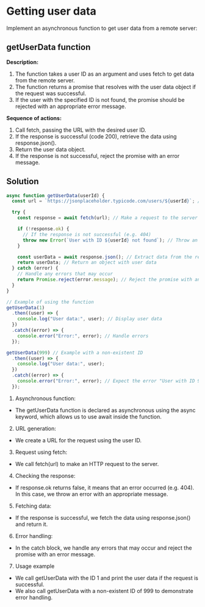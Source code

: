 # Getting user data

Implement an asynchronous function to get user data from a remote server:

## getUserData function

**Description:**

1. The function takes a user ID as an argument and uses fetch to get data from the remote
   server.
2. The function returns a promise that resolves with the user data object if the request was successful.
3. If the user with the specified ID is not found, the promise should be
   rejected with an appropriate error message.

**Sequence of actions:**

1. Call fetch, passing the URL with the desired user ID.
2. If the response is successful (code 200), retrieve the data using
   response.json().
3. Return the user data object.
4. If the response is not successful, reject the promise with an error message.

## Solution

```javascript
async function getUserData(userId) {
  const url = `https://jsonplaceholder.typicode.com/users/${userId}`; // Example URL for getting user data

  try {
    const response = await fetch(url); // Make a request to the server

    if (!response.ok) {
      // If the response is not successful (e.g. 404)
      throw new Error(`User with ID ${userId} not found`); // Throw an error
    }

    const userData = await response.json(); // Extract data from the response
    return userData; // Return an object with user data
  } catch (error) {
    // Handle any errors that may occur
    return Promise.reject(error.message); // Reject the promise with an error message
  }
}

// Example of using the function
getUserData(1)
  .then((user) => {
    console.log("User data:", user); // Display user data
  })
  .catch((error) => {
    console.error("Error:", error); // Handle errors
  });

getUserData(999) // Example with a non-existent ID
  .then((user) => {
    console.log("User data:", user);
  })
  .catch((error) => {
    console.error("Error:", error); // Expect the error "User with ID 999 not found"
  });
```

1. Asynchronous function:

- The getUserData function is declared as asynchronous using the async keyword, which allows us to use await inside the function.

2. URL generation:

- We create a URL for the request using the user ID.

3. Request using fetch:

- We call fetch(url) to make an HTTP request to the server.

4. Checking the response:

- If response.ok returns false, it means that an error occurred (e.g. 404). In this case, we throw an error with an appropriate message.

5. Fetching data:

- If the response is successful, we fetch the data using response.json() and return it.

6. Error handling:

- In the catch block, we handle any errors that may occur and reject the promise with an error message.

7. Usage example

- We call getUserData with the ID 1 and print the user data if the request is successful.
- We also call getUserData with a non-existent ID of 999 to demonstrate error handling.
